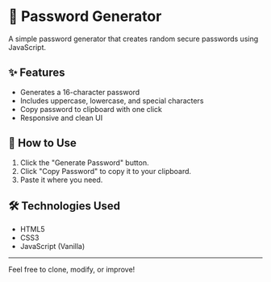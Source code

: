 # 🔐 Password Generator

A simple password generator that creates random secure passwords using JavaScript.

## ✨ Features
- Generates a 16-character password
- Includes uppercase, lowercase, and special characters
- Copy password to clipboard with one click
- Responsive and clean UI

## 🚀 How to Use
1. Click the "Generate Password" button.
2. Click "Copy Password" to copy it to your clipboard.
3. Paste it where you need.

## 🛠️ Technologies Used
- HTML5
- CSS3
- JavaScript (Vanilla)

---

Feel free to clone, modify, or improve!

